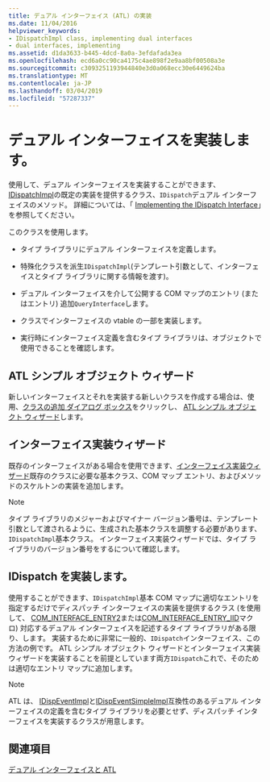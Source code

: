 ```yaml
---
title: デュアル インターフェイス (ATL) の実装
ms.date: 11/04/2016
helpviewer_keywords:
- IDispatchImpl class, implementing dual interfaces
- dual interfaces, implementing
ms.assetid: d1da3633-b445-4dcd-8a0a-3efdafada3ea
ms.openlocfilehash: ecd6a0cc90ca4175c4ae898f2e9aa8bf00508a3e
ms.sourcegitcommit: c3093251193944840e3d0a068ecc30e6449624ba
ms.translationtype: MT
ms.contentlocale: ja-JP
ms.lasthandoff: 03/04/2019
ms.locfileid: "57287337"
---
```

# <a name="implementing-a-dual-interface"></a>デュアル インターフェイスを実装します。

使用して、デュアル インターフェイスを実装することができます、 [IDispatchImpl](../atl/reference/idispatchimpl-class.md)の既定の実装を提供するクラス、`IDispatch`デュアル インターフェイスのメソッド。 詳細については、「 [Implementing the IDispatch Interface](/previous-versions/windows/desktop/automat/implementing-the-idispatch-interface)」を参照してください。

このクラスを使用します。

- タイプ ライブラリにデュアル インターフェイスを定義します。

- 特殊化クラスを派生`IDispatchImpl`(テンプレート引数として、インターフェイスとタイプ ライブラリに関する情報を渡す)。

- デュアル インターフェイスを介して公開する COM マップのエントリ (またはエントリ) 追加`QueryInterface`します。

- クラスでインターフェイスの vtable の一部を実装します。

- 実行時にインターフェイス定義を含むタイプ ライブラリは、オブジェクトで使用できることを確認します。

## <a name="atl-simple-object-wizard"></a>ATL シンプル オブジェクト ウィザード

新しいインターフェイスとそれを実装する新しいクラスを作成する場合は、使用、[クラスの追加 ダイアログ ボックス](../ide/add-class-dialog-box.md)をクリックし、 [ATL シンプル オブジェクト ウィザード](../atl/reference/atl-simple-object-wizard.md)します。

## <a name="implement-interface-wizard"></a>インターフェイス実装ウィザード

既存のインターフェイスがある場合を使用できます、[インターフェイス実装ウィザード](../atl/reference/adding-a-new-interface-in-an-atl-project.md)既存のクラスに必要な基本クラス、COM マップ エントリ、およびメソッドのスケルトンの実装を追加します。

> [!NOTE]
>  タイプ ライブラリのメジャーおよびマイナー バージョン番号は、テンプレート引数として渡されるように、生成された基本クラスを調整する必要があります、`IDispatchImpl`基本クラス。 インターフェイス実装ウィザードでは、タイプ ライブラリのバージョン番号をするについて確認します。

## <a name="implementing-idispatch"></a>IDispatch を実装します。

使用することができます、`IDispatchImpl`基本 COM マップに適切なエントリを指定するだけでディスパッチ インターフェイスの実装を提供するクラス (を使用して、 [COM_INTERFACE_ENTRY2](reference/com-interface-entry-macros.md#com_interface_entry2)または[COM_INTERFACE_ENTRY_IID](reference/com-interface-entry-macros.md#com_interface_entry_iid)マクロ) 対応するデュアル インターフェイスを記述するタイプ ライブラリがある限り、します。 実装するために非常に一般的、`IDispatch`インターフェイス、この方法の例です。 ATL シンプル オブジェクト ウィザードとインターフェイス実装ウィザードを実装することを前提としています両方`IDispatch`これで、そのためは適切なエントリ マップに追加します。

> [!NOTE]
>  ATL は、 [IDispEventImpl](../atl/reference/idispeventimpl-class.md)と[IDispEventSimpleImpl](../atl/reference/idispeventsimpleimpl-class.md)互換性のあるデュアル インターフェイスの定義を含むタイプ ライブラリを必要とせず、ディスパッチ インターフェイスを実装するクラスが用意します。

## <a name="see-also"></a>関連項目

[デュアル インターフェイスと ATL](../atl/dual-interfaces-and-atl.md)
